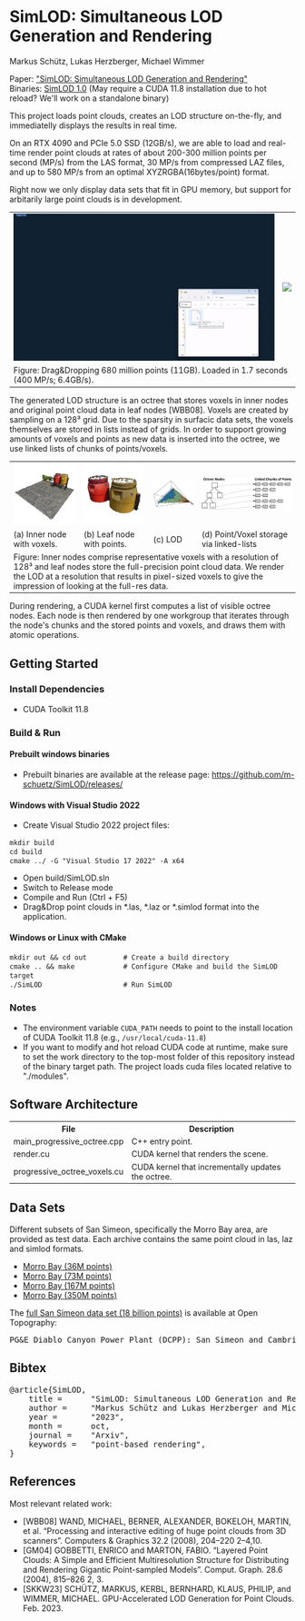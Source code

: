 # SimLOD: Simultaneous LOD Generation and Rendering
Markus Schütz, Lukas Herzberger, Michael Wimmer

Paper: <a href="https://www.cg.tuwien.ac.at/research/publications/2023/SCHUETZ-2023-SIMLOD/SCHUETZ-2023-SIMLOD-paper.pdf">"SimLOD: Simultaneous LOD Generation and Rendering"</a><br>
Binaries: <a href="https://github.com/m-schuetz/SimLOD/releases/">SimLOD 1.0</a> (May require a CUDA 11.8 installation due to hot reload? We'll work on a standalone binary)

This project loads point clouds, creates an LOD structure on-the-fly, and immediatelly displays the results in real time. 


On an RTX 4090 and PCIe 5.0 SSD (12GB/s), we are able to load and real-time render point clouds at rates of about 200-300 million points per second (MP/s) from the LAS format, 30 MP/s from compressed LAZ files, and up to 580 MP/s from an optimal XYZRGBA(16bytes/point) format.

Right now we only display data sets that fit in GPU memory, but support for arbitarily large point clouds is in development.

<table>
<tr style="border: none">
	<td><img src="./docs/loading.gif"/></td>
	<td><img src="./docs/generated_highres.gif"/></td>
</tr>
<tr style="border: none">
	<td colspan="2" style="border: none">
	Figure: Drag&Dropping 680 million points (11GB). Loaded in 1.7 seconds (400 MP/s; 6.4GB/s). 
	</td>
</tr>
</table>

The generated LOD structure is an octree that stores voxels in inner nodes and original point cloud data in leaf nodes [WBB08]. Voxels are created by sampling on a 128³ grid. Due to the sparsity in surfacic data sets, the voxels themselves are stored in lists instead of grids. In order to support growing amounts of voxels and points as new data is inserted into the octree, we use linked lists of chunks of points/voxels. 

<table>
<tr style="border: none">
	<td><img src="./docs/inner_node.jpg"/></td>
	<td><img src="./docs/leaf_node.jpg"/></td>
	<td><img src="./docs/lod_frustum.jpg"/></td>
	<td><img src="./docs/nodes_n_chunks.png"/></td>
</tr>
<tr style="border: none">
	<td>(a) Inner node with voxels.</td>
	<td>(b) Leaf node with points.</td>
	<td>(c) LOD </td>
	<td>(d) Point/Voxel storage via linked-lists</td>
</tr>
<tr style="border: none">
	<td colspan="4" style="border: none">
	Figure: Inner nodes comprise representative voxels with a resolution of 128³ and leaf nodes store the full-precision point cloud data. We render the LOD at a resolution that results in pixel-sized voxels to give the impression of looking at the full-res data. 
	</td>
</tr>
</table>
<!-- 
<table>
<tr style="border: none">
	<td><img src="./docs/lod_frustum.jpg"/></td>
	<td><img src="./docs/nodes_n_chunks.png"/></td>
</tr>
<tr style="border: none">
	<td colspan="2" style="border: none">
	Figure: Left: Selection of octree nodes for the current viewpoint. Higher-level nodes close to the camera, lower-level nodes in the distance. Right: Points/Voxels are stored in linked lists of chunks.
	</td>
</tr>
</table> -->

During rendering, a CUDA kernel first computes a list of visible octree nodes. Each node is then rendered by one workgroup that iterates through the node's chunks and the stored points and voxels, and draws them with atomic operations. 



## Getting Started

### Install Dependencies

* CUDA Toolkit 11.8

### Build & Run

#### Prebuilt windows binaries

* Prebuilt binaries are available at the release page: https://github.com/m-schuetz/SimLOD/releases/

#### Windows with Visual Studio 2022

* Create Visual Studio 2022 project files:

```
mkdir build
cd build
cmake ../ -G "Visual Studio 17 2022" -A x64
```

* Open build/SimLOD.sln
* Switch to Release mode
* Compile and Run (Ctrl + F5)
* Drag&Drop point clouds in *.las, *.laz or *.simlod format into the application.

#### Windows or Linux with CMake

```
mkdir out && cd out         # Create a build directory
cmake .. && make            # Configure CMake and build the SimLOD target
./SimLOD                    # Run SimLOD
```


### Notes

* The environment variable ```CUDA_PATH``` needs to point to the install location of CUDA Toolkit 11.8 (e.g., ```/usr/local/cuda-11.8```)
* If you want to modify and hot reload CUDA code at runtime, make sure to set the work directory to the top-most folder of this repository instead of the binary target path. The project loads cuda files located relative to "./modules".

## Software Architecture


<table>
	<tr>
		<th>File</th>
		<th>Description</th>
	</td>
	<tr>
		<td>main_progressive_octree.cpp</td>
		<td>C++ entry point.</td>
	</tr>
	<tr>
		<td>render.cu</td>
		<td>CUDA kernel that renders the scene. </td>
	</tr>
	<tr>
		<td>progressive_octree_voxels.cu</td>
		<td>CUDA kernel that incrementally updates the octree.</td>
	</tr>
</table>

## Data Sets

Different subsets of San Simeon, specifically the Morro Bay area, are provided as test data. Each archive contains the same point cloud in las, laz and simlod formats.

* <a href="https://users.cg.tuwien.ac.at/~mschuetz/permanent/morro_bay_36M.zip">Morro Bay (36M points)</a>
* <a href="https://users.cg.tuwien.ac.at/~mschuetz/permanent/morro_bay_73M.zip">Morro Bay (73M points)</a>
* <a href="https://users.cg.tuwien.ac.at/~mschuetz/permanent/morro_bay_167M.zip">Morro Bay (167M points)</a>
* <a href="https://users.cg.tuwien.ac.at/~mschuetz/permanent/morro_bay_350M.zip">Morro Bay (350M points)</a>

The <a href="https://doi.org/10.5069/G9CN71V5">full San Simeon data set (18 billion points)</a> is available at Open Topography:
<pre>PG&E Diablo Canyon Power Plant (DCPP): San Simeon and Cambria Faults, CA. Distributed by OpenTopography. https://doi.org/10.5069/G9CN71V5 . Accessed: 2023-10-05
</pre>


## Bibtex

<pre>
@article{SimLOD,
    title =      "SimLOD: Simultaneous LOD Generation and Rendering",
    author =     "Markus Schütz and Lukas Herzberger and Michael Wimmer",
    year =       "2023",
    month =      oct,
    journal =    "Arxiv",
    keywords =   "point-based rendering",
}
</pre>

## References

Most relevant related work:

* [WBB08] WAND, MICHAEL, BERNER, ALEXANDER, BOKELOH,
MARTIN, et al. “Processing and interactive editing of huge point clouds
from 3D scanners”. Computers & Graphics 32.2 (2008), 204–220 2–4,10.
* [GM04] GOBBETTI, ENRICO and MARTON, FABIO. “Layered Point
Clouds: A Simple and Efficient Multiresolution Structure for Distributing and Rendering Gigantic Point-sampled Models”. Comput. Graph.
28.6 (2004), 815–826 2, 3.
* [SKKW23] SCHÜTZ, MARKUS, KERBL, BERNHARD, KLAUS, PHILIP,
and WIMMER, MICHAEL. GPU-Accelerated LOD Generation for Point
Clouds. Feb. 2023.
